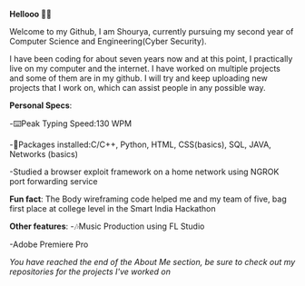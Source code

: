 **Hellooo 👋👋**

Welcome to my Github, I am Shourya, currently pursuing my second year of Computer Science and Engineering(Cyber Security).

I have been coding for about seven years now and at this point, I practically live on my computer and the internet. I have worked on multiple projects and some of them are in my github. I will try and keep uploading new projects that I work on, which can assist people in any possible way.

**Personal Specs**:

  -⌨️Peak Typing Speed:130 WPM
  
  -👾Packages installed:C/C++, Python, HTML, CSS(basics),  SQL, JAVA, Networks (basics)
  
  -Studied a browser exploit framework on a home network using NGROK port forwarding service

**Fun fact**: The Body wireframing code helped me and my team of five, bag first place at college level in the Smart India Hackathon

**Other features**:
  -🎶Music Production using FL Studio

  -Adobe Premiere Pro

_You have reached the end of the About Me section, be sure to check out my repositories for the projects I've worked on_

